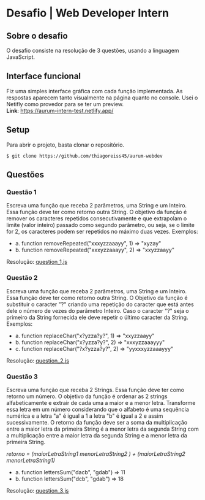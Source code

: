 # Desafio | Web Developer Intern


## Sobre o desafio

O desafio consiste na resolução de 3 questões, usando a linguagem JavaScript.

## Interface funcional

Fiz uma simples interface gráfica com cada função implementada.
As respostas aparecem tanto visualmente na página quanto no console.
Usei o Netifly como provedor para se ter um preview.  
**Link**: https://aurum-intern-test.netlify.app/

## Setup

Para abrir o projeto, basta clonar o repositório.
```
$ git clone https://github.com/thiagoreiss45/aurum-webdev
```

## Questões

### Questão 1
Escreva uma função que receba 2 parâmetros, uma String e um Inteiro. Essa função deve ter como retorno outra String. O objetivo da função é remover os caracteres repetidos consecutivamente e que extrapolam o limite (valor inteiro) passado como segundo parâmetro, ou seja, se o limite for 2, os caracteres podem ser repetidos no máximo duas vezes. Exemplos:  
* a. function removeRepeated("xxxyzzaaayy", 1) => "xyzay"  
* b. function removeRepeated("xxxyzzaaayy", 2) => "xxyzzaayy"  

Resolução: [question_1.js](./src/scripts/question_1.js)

### Questão 2
Escreva uma função que receba 2 parâmetros, uma String e um Inteiro. Essa função deve ter como retorno outra String. O Objetivo da função é substituir o caracter "?" criando uma repetição do caracter que está antes dele o número de vezes do parâmetro Inteiro. Caso o caracter "?" seja o primeiro da String fornecida ele deve repetir o último caracter da String. Exemplos:  
* a. function replaceChar("x?yzza?y?", 1) => "xxyzzaayy"  
* b. function replaceChar("x?yzza?y?", 2) => "xxxyzzaaayyy"  
* c. function replaceChar("?x?yzza?y?", 2) => "yyxxxyzzaaayyy"  

Resolução: [question_2.js](./src/scripts/question_2.js)

### Questão 3 
Escreva uma função que receba 2 Strings. Essa função deve ter como retorno um número. O objetivo da função é ordenar as 2 strings alfabeticamente e extrair de cada uma a maior e a menor letra. Transforme essa letra em um número considerando que o alfabeto é uma sequência numérica e a letra "a" é igual a 1 a letra "b" é igual a 2 e assim sucessivamente. O retorno da função deve ser a soma da multiplicação entre a maior letra da primeira String é a menor letra da segunda String com a multiplicação entre a maior letra da segunda String e a menor letra da primeira String.  

*retorno = (maiorLetraString1 menorLetraString2 ) + (maiorLetraString2  menorLetraString1)*

* a. function lettersSum("dacb", "gdab") =>  11  
* b. function lettersSum("dcb", "gdab") =>  18  

Resolução: [question_3.js](./src/scripts/question_3.js)
